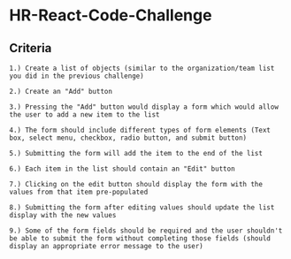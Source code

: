 # HR-React-Code-Challenge

## Criteria

`1.) Create a list of objects (similar to the organization/team list you did in the previous challenge)`

`2.) Create an "Add" button`

`3.) Pressing the "Add" button would display a form which would allow the user to add a new item to the list`

`4.) The form should include different types of form elements (Text box, select menu, checkbox, radio button, and submit button)`

`5.) Submitting the form will add the item to the end of the list`

`6.) Each item in the list should contain an "Edit" button`

`7.) Clicking on the edit button should display the form with the values from that item pre-populated`

`8.) Submitting the form after editing values should update the list display with the new values`

`9.) Some of the form fields should be required and the user shouldn't be able to submit the form without completing those fields (should display an appropriate error message to the user)`
